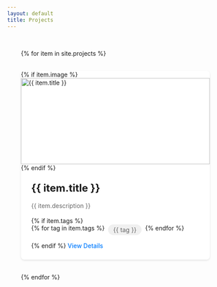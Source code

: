 ```yaml
---
layout: default
title: Projects
---
```


<div class="project-grid">
    {% for item in site.projects %}
    <a href="{{ item.url }}" class="project-card-link">
        <article class="project-card">
            {% if item.image %}
            <div class="card-image">
                <img src="{{ item.image }}" alt="{{ item.title }}">
            </div>
            {% endif %}
            <div class="card-content">
                <h2>{{ item.title }}</h2>
                <p>{{ item.description }}</p>
                {% if item.tags %}
                <div class="tags">
                    {% for tag in item.tags %}
                    <span class="tag">{{ tag }}</span>
                    {% endfor %}
                </div>
                {% endif %}
                <span class="read-more">View Details</span>
            </div>
        </article>
    </a>
    {% endfor %}
</div>

<style>
.project-grid {
    display: grid;
    grid-template-columns: repeat(auto-fill, minmax(300px, 1fr));
    gap: 2rem;
    padding: 2rem;
    max-width: 1200px;
    margin: 0 auto;
}

.project-card-link {
    text-decoration: none;
    color: inherit;
    display: block;
}

.project-card {
    background: white;
    border-radius: 0.5rem;
    overflow: hidden;
    box-shadow: 0 2px 4px rgba(0,0,0,0.1);
    transition: transform 0.2s, box-shadow 0.2s;
    height: 100%;
}

.project-card-link:hover .project-card {
    transform: translateY(-4px);
    box-shadow: 0 4px 8px rgba(0,0,0,0.2);
}

.card-image {
    width: 100%;
    height: 200px;
    overflow: hidden;
}

.card-image img {
    width: 100%;
    height: 100%;
    object-fit: cover;
}

.card-content {
    padding: 1.5rem;
}

.card-content h2 {
    margin: 0 0 1rem 0;
    font-size: 1.5rem;
}

.card-content p {
    color: #666;
    margin-bottom: 1rem;
    line-height: 1.5;
}

.tags {
    display: flex;
    gap: 0.5rem;
    flex-wrap: wrap;
    margin-bottom: 1rem;
}

.tag {
    background: #f0f0f0;
    padding: 0.25rem 0.75rem;
    border-radius: 1rem;
    font-size: 0.9rem;
    color: #666;
}

.read-more {
    display: inline-block;
    color: #007bff;
    text-decoration: none;
    font-weight: 500;
}

.project-card-link:hover .read-more {
    text-decoration: underline;
}
</style> 